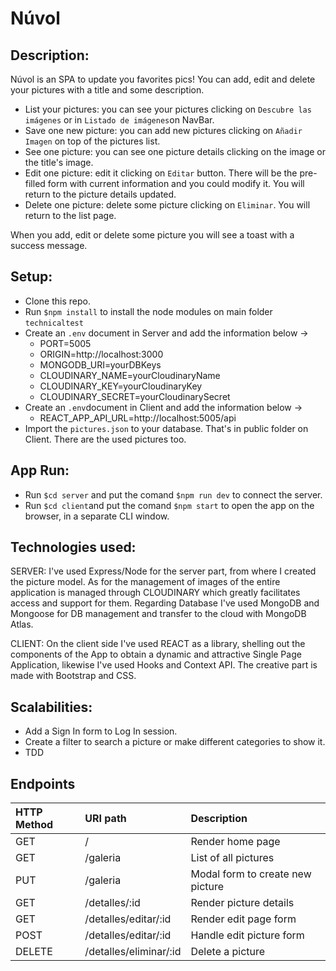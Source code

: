 # Núvol

## Description:

Núvol is an SPA to update you favorites pics! You can add, edit and delete your pictures with a title and some description.
- List your pictures: you can see your pictures clicking on `Descubre las imágenes` or in `Listado de imágenes`on NavBar.
- Save one new picture: you can add new pictures clicking on `Añadir Imagen` on top of the pictures list.
- See one picture: you can see one picture details clicking on the image or the title's image.
- Edit one picture: edit it clicking on `Editar` button. There will be the pre-filled form with current information and you could modify it. You will return to the picture details updated.
- Delete one picture: delete some picture clicking on `Eliminar`. You will return to the list page.

When you add, edit or delete some picture you will see a toast with a success message.


## Setup:
- Clone this repo.
- Run `$npm install` to install the node modules on main folder `technicaltest`
- Create an `.env` document in Server and add the information below -> 
    - PORT=5005
    - ORIGIN=http://localhost:3000
    - MONGODB_URI=yourDBKeys
    - CLOUDINARY_NAME=yourCloudinaryName
    - CLOUDINARY_KEY=yourCloudinaryKey
    - CLOUDINARY_SECRET=yourCloudinarySecret
- Create an `.env`document in Client and add the information below -> 
    - REACT_APP_API_URL=http://localhost:5005/api
- Import the `pictures.json` to your database. That's in public folder on Client. There are the used pictures too.

## App Run:

- Run `$cd server` and put the comand `$npm run dev` to connect the server.
- Run `$cd client`and put the comand `$npm start` to open the app on the browser, in a separate CLI window.

    

## Technologies used:
SERVER: I've used Express/Node for the server part, from where I created the picture model.
As for the management of images of the entire application is managed through CLOUDINARY which greatly facilitates access and support for them.
Regarding Database I've used MongoDB and Mongoose for DB management and transfer to the cloud with MongoDB Atlas.

CLIENT: On the client side I've used REACT as a library, shelling out the components of the App to obtain a dynamic and attractive Single Page Application, likewise I've used Hooks and Context API.
The creative part is made with Bootstrap and CSS.

## Scalabilities:
- Add a Sign In form to Log In session.
- Create a filter to search a picture or make different categories to show it.
- TDD


## Endpoints

| HTTP Method | URI path            | Description      |
| :---         |   :---            |          :---    |
| GET          | /                  | Render home page   |
| GET          | /galeria         | List of all pictures  |
| PUT          | /galeria                 | Modal form to create new picture |
| GET          | /detalles/:id     | Render picture details   |
| GET          | /detalles/editar/:id  | Render edit page form   |
| POST          | /detalles/editar/:id  | Handle edit picture form   |
| DELETE | /detalles/eliminar/:id   | Delete a picture  |


